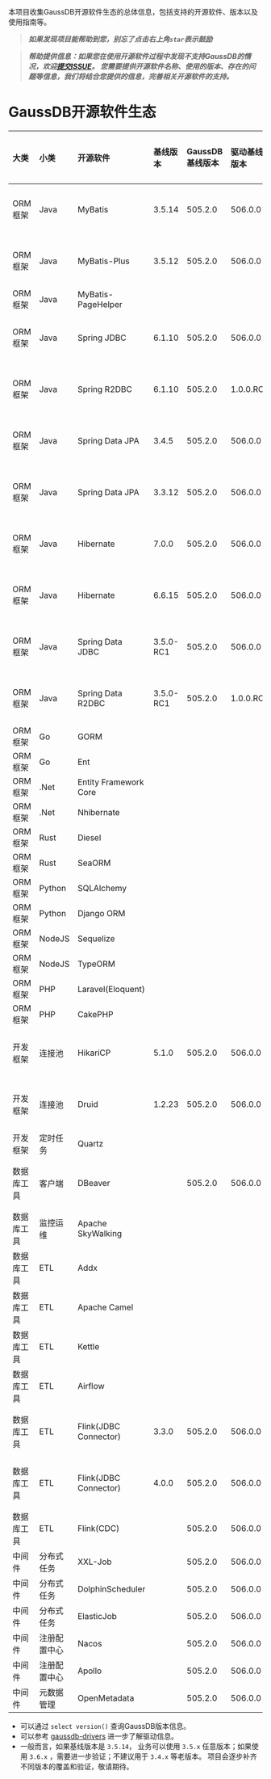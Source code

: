 本项目收集GaussDB开源软件生态的总体信息，包括支持的开源软件、版本以及使用指南等。

> ***如果发现项目能帮助到您，别忘了点击右上角`star`表示鼓励***

> ***帮助提供信息：如果您在使用开源软件过程中发现不支持GaussDB的情况，欢迎[提交ISSUE](https://github.com/HuaweiCloudDeveloper/gaussdb-ecosystem/issues)。 您需要提供开源软件名称、使用的版本、存在的问题等信息，我们将结合您提供的信息，完善相关开源软件的支持。***

# GaussDB开源软件生态

| 大类 | 小类    | 开源软件                  | 基线版本      | GaussDB基线版本  | 驱动基线版本  |  使用指南 |
|:------|:------|:----------------------|:----------| :------------ | :------------ | :------------ |
| ORM框架 | Java   | MyBatis               | 3.5.14    |  505.2.0  | 506.0.0  | [使用指南](./MyBatis/3.5.x/README.md)  |
| ORM框架 | Java   | MyBatis-Plus          | 3.5.12    |  505.2.0  | 506.0.0  | [使用指南](./MyBatis-Plus/3.5.x/README.md)  |
| ORM框架 | Java   | MyBatis-PageHelper    |           |  |  | |
| ORM框架 | Java   | Spring JDBC           | 6.1.10    |  505.2.0  | 506.0.0  |[使用指南](./SpringJDBC/6.1.x/README.md) |
| ORM框架 | Java   | Spring R2DBC          | 6.1.10    |  505.2.0  | 1.0.0.RC1  |[使用指南](./SpringR2DBC/6.1.x/README.md) |
| ORM框架 | Java   | Spring Data JPA       |  3.4.5    |  505.2.0  | 506.0.0  |[使用指南](./SpringDataJPA/3.4.x/README.md) |
| ORM框架 | Java   | Spring Data JPA       |  3.3.12    |  505.2.0  | 506.0.0  |[使用指南](./SpringDataJPA/3.3.x/README.md) |
| ORM框架 | Java   | Hibernate             |  7.0.0         |  505.2.0  | 506.0.0  |[使用指南](./Hibernate/7.0.x/README.md)   |
| ORM框架 | Java   | Hibernate             |  6.6.15         |  505.2.0  | 506.0.0  |[使用指南](./Hibernate/6.6.x/README.md)   |
| ORM框架 | Java   | Spring Data JDBC      | 3.5.0-RC1 |  505.2.0  | 506.0.0  | [使用指南](./SpringDataJDBC/3.5.x/README.md)  |
| ORM框架 | Java   | Spring Data R2DBC     | 3.5.0-RC1 |  505.2.0  | 1.0.0.RC1  | [使用指南](./SpringDataR2DBC/3.5.x/README.md) |
| ORM框架 | Go   | GORM     |  |    |   |  |
| ORM框架 | Go   | Ent     |  |    |   |  |
| ORM框架 | .Net   | Entity Framework Core     |  |    |   |  |
| ORM框架 | .Net   | Nhibernate     |  |    |   |  |
| ORM框架 | Rust   | Diesel     |  |    |   |  |
| ORM框架 | Rust   | SeaORM     |  |    |   |  |
| ORM框架 | Python   | SQLAlchemy     |  |    |   |  |
| ORM框架 | Python   | Django ORM     |  |    |   |  |
| ORM框架 | NodeJS   | Sequelize     |  |    |   |  |
| ORM框架 | NodeJS   | TypeORM     |  |    |   |  |
| ORM框架 | PHP   | Laravel(Eloquent)     |  |    |   |  |
| ORM框架 | PHP   | CakePHP     |  |    |   |  |
| 开发框架 | 连接池   | HikariCP              |  5.1.0         | 505.2.0  | 506.0.0  | [使用指南](./HikariCP/5.1.x/README.md)  |
| 开发框架 | 连接池   | Druid                 |   1.2.23        | 505.2.0  | 506.0.0  | [使用指南](./Druid/1.2.x/README.md)  |
| 开发框架 | 定时任务 | Quartz            |           |   |  |   |
| 数据库工具 | 客户端 | DBeaver               |           | 505.2.0  | 506.0.0 | [使用指南](./DBeaver/25.0.x/README.md)  |
| 数据库工具 | 监控运维 | Apache SkyWalking               |           |  |  |   |
| 数据库工具 | ETL | Addx              |           |  |  |   |
| 数据库工具 | ETL | Apache Camel              |           |  |  |   |
| 数据库工具 | ETL | Kettle              |           |  |  |   |
| 数据库工具 | ETL | Airflow              |           |  |  |   |
| 数据库工具 | ETL | Flink(JDBC Connector) | 3.3.0     | 505.2.0  | 506.0.0 | [使用指南](FlinkConnectorJDBC/3.3.x/README.md)  |
| 数据库工具 | ETL | Flink(JDBC Connector) | 4.0.0     | 505.2.0  | 506.0.0 | [使用指南](FlinkConnectorJDBC/4.0.x/README.md)  |
| 数据库工具 | ETL | Flink(CDC)            |           | 505.2.0  | 506.0.0 |   |
| 中间件 | 分布式任务 | XXL-Job            |           | 505.2.0  | 506.0.0 |   |
| 中间件 | 分布式任务 | DolphinScheduler           |           | 505.2.0  | 506.0.0 |   |
| 中间件 | 分布式任务 | ElasticJob           |           | 505.2.0  | 506.0.0 |   |
| 中间件 | 注册配置中心 | Nacos            |           | 505.2.0  | 506.0.0 |   |
| 中间件 | 注册配置中心 | Apollo            |           | 505.2.0  | 506.0.0 |   |
| 中间件 | 元数据管理 | OpenMetadata            |           | 505.2.0  | 506.0.0 |   |

* 可以通过 `select version()` 查询GaussDB版本信息。
* 可以参考 [gaussdb-drivers](https://github.com/HuaweiCloudDeveloper/gaussdb-drivers) 进一步了解驱动信息。
* 一般而言，如果基线版本是 `3.5.14`， 业务可以使用 `3.5.x` 任意版本；如果使用 `3.6.x` ，需要进一步验证；不建议用于 `3.4.x` 等老版本。 项目会逐步补齐不同版本的覆盖和验证，敬请期待。
